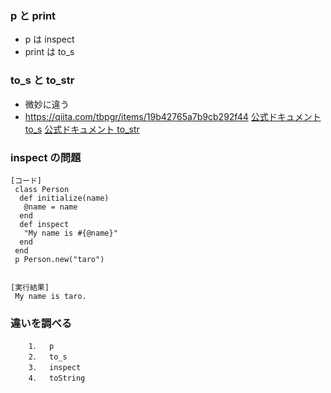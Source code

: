 ### p と print

- p は inspect
- print は to_s

### to_s と to_str

- 微妙に違う
- https://qiita.com/tbpgr/items/19b42765a7b9cb292f44
  [公式ドキュメント to_s](https://docs.ruby-lang.org/ja/2.1.0/method/Object/i/to_s.html)
  [公式ドキュメント to_str](https://docs.ruby-lang.org/ja/2.1.0/method/Object/i/to_str.html)

### inspect の問題

```
[コード]
 class Person
  def initialize(name)
   @name = name
  end
  def inspect
   "My name is #{@name}"
  end
 end
 p Person.new("taro")


[実行結果]
 My name is taro.
```

### 違いを調べる

```
	1．	p
	2．	to_s
	3．	inspect
	4．	toString

```
